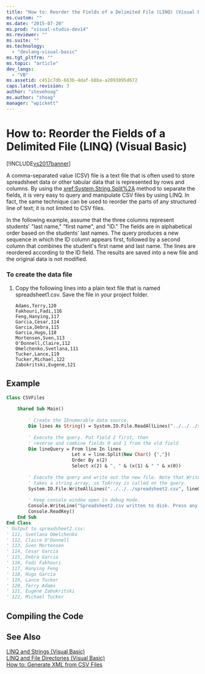 ```yaml
---
title: "How to: Reorder the Fields of a Delimited File (LINQ) (Visual Basic) | Microsoft Docs"
ms.custom: ""
ms.date: "2015-07-20"
ms.prod: "visual-studio-dev14"
ms.reviewer: ""
ms.suite: ""
ms.technology: 
  - "devlang-visual-basic"
ms.tgt_pltfrm: ""
ms.topic: "article"
dev_langs: 
  - "VB"
ms.assetid: c451c7db-663b-4daf-b8ba-a2093095d672
caps.latest.revision: 3
author: "stevehoag"
ms.author: "shoag"
manager: "wpickett"
---
```

# How to: Reorder the Fields of a Delimited File (LINQ) (Visual Basic)
[!INCLUDE[vs2017banner](../../../../includes/vs2017banner.md)]

A comma-separated value (CSV) file is a text file that is often used to store spreadsheet data or other tabular data that is represented by rows and columns. By using the <xref:System.String.Split%2A> method to separate the fields, it is very easy to query and manipulate CSV files by using LINQ. In fact, the same technique can be used to reorder the parts of any structured line of text; it is not limited to CSV files.  
  
 In the following example, assume that the three columns represent students' "last name," "first name", and "ID." The fields are in alphabetical order based on the students' last names. The query produces a new sequence in which the ID column appears first, followed by a second column that combines the student's first name and last name. The lines are reordered according to the ID field. The results are saved into a new file and the original data is not modified.  
  
### To create the data file  
  
1.  Copy the following lines into a plain text file that is named spreadsheet1.csv. Save the file in your project folder.  
  
    ```  
    Adams,Terry,120  
    Fakhouri,Fadi,116  
    Feng,Hanying,117  
    Garcia,Cesar,114  
    Garcia,Debra,115  
    Garcia,Hugo,118  
    Mortensen,Sven,113  
    O'Donnell,Claire,112  
    Omelchenko,Svetlana,111  
    Tucker,Lance,119  
    Tucker,Michael,122  
    Zabokritski,Eugene,121  
    ```  
  
## Example  
  
```vb  
Class CSVFiles  
  
    Shared Sub Main()  
  
        ' Create the IEnumerable data source.  
        Dim lines As String() = System.IO.File.ReadAllLines("../../../spreadsheet1.csv")  
  
        ' Execute the query. Put field 2 first, then  
        ' reverse and combine fields 0 and 1 from the old field  
        Dim lineQuery = From line In lines   
                        Let x = line.Split(New Char() {","})   
                        Order By x(2)   
                        Select x(2) & ", " & (x(1) & " " & x(0))  
  
        ' Execute the query and write out the new file. Note that WriteAllLines  
        ' takes a string array, so ToArray is called on the query.  
        System.IO.File.WriteAllLines("../../../spreadsheet2.csv", lineQuery.ToArray())  
  
        ' Keep console window open in debug mode.  
        Console.WriteLine("Spreadsheet2.csv written to disk. Press any key to exit")  
        Console.ReadKey()  
    End Sub  
End Class  
' Output to spreadsheet2.csv:  
' 111, Svetlana Omelchenko  
' 112, Claire O'Donnell  
' 113, Sven Mortensen  
' 114, Cesar Garcia  
' 115, Debra Garcia  
' 116, Fadi Fakhouri  
' 117, Hanying Feng  
' 118, Hugo Garcia  
' 119, Lance Tucker  
' 120, Terry Adams  
' 121, Eugene Zabokritski  
' 122, Michael Tucker  
```  
  
## Compiling the Code  
  
## See Also  
 [LINQ and Strings (Visual Basic)](../../../../visual-basic/programming-guide/concepts/linq/linq-and-strings.md)   
 [LINQ and File Directories (Visual Basic)](../../../../visual-basic/programming-guide/concepts/linq/linq-and-file-directories.md)   
 [How to: Generate XML from CSV Files](../Topic/How%20to:%20Generate%20XML%20from%20CSV%20Files.md)